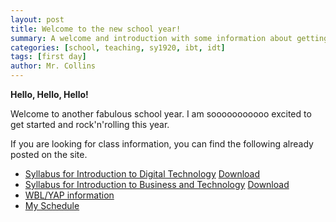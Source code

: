 ```yaml
---
layout: post
title: Welcome to the new school year!
summary: A welcome and introduction with some information about getting started with the new school year.
categories: [school, teaching, sy1920, ibt, idt]
tags: [first day]
author: Mr. Collins
---
```

<!-- <p>{{ page.date }} - Written by {{ page.author }}</p> -->

**Hello, Hello, Hello!**

Welcome to another fabulous school year.  I am sooooooooooo excited to get started and rock'n'rolling this year.

If you are looking for class information, you can find the following already posted on the site.

  - [Syllabus for Introduction to Digital Technology](/assets/docs/sy1920/idt/idt_syllabus_1920.html) [Download](/assets/docs/sy1920/idt/idt_syllabus_1920.pdf)
  - [Syllabus for Introduction to Business and Technology](/assets/docs/sy1920/ibt/ibt_syllabus_1920.html) [Download](/assets/docs/sy1920/ibt/ibt_syllabus_1920.pdf)
  - [WBL/YAP information](/wbl/)
  - [My Schedule](/assets/docs/myschedule1920.html)
